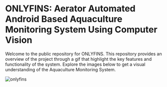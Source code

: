 # ONLYFINS: Aerator Automated Android Based Aquaculture Monitoring System Using Computer Vision

Welcome to the public repository for ONLYFINS. This repository provides an overview of the project through a gif that highlight the key features and functionality of the system. Explore the images below to get a visual understanding of the Aquaculture Monitoring System.  

![onlyfins](https://github.com/user-attachments/assets/5e4c0003-f2a0-4bfb-af6f-aa356326c2ff)

<!--
For the complete source code and development details, please refer to the private repository (access granted to authorized users only):  
[Oceans of Knowledge - Private Source Code](https://github.com/jaynevernice/oceans-of-knowledge.git)
-->
